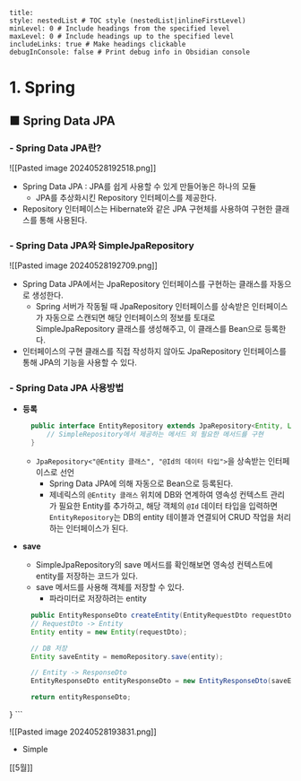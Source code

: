 ```table-of-contents
title: 
style: nestedList # TOC style (nestedList|inlineFirstLevel)
minLevel: 0 # Include headings from the specified level
maxLevel: 0 # Include headings up to the specified level
includeLinks: true # Make headings clickable
debugInConsole: false # Print debug info in Obsidian console
```

# 1. Spring
## ■ Spring Data JPA

### - Spring Data JPA란?

![[Pasted image 20240528192518.png]]
- Spring Data JPA : JPA를 쉽게 사용할 수 있게 만들어놓은 하나의 모듈
	- JPA를 추상화시킨 Repository 인터페이스를 제공한다.
- Repository 인터페이스는 Hibernate와 같은 JPA 구현체를 사용하여 구현한 클래스를 통해 사용된다.

### - Spring Data JPA와 SimpleJpaRepository
![[Pasted image 20240528192709.png]]
- Spring Data JPA에서는 JpaRepository 인터페이스를 구현하는 클래스를 자동으로 생성한다.
	- Spring 서버가 작동될 때 JpaRepository 인터페이스를 상속받은 인터페이스가 자동으로 스캔되면 해당 인터페이스의 정보를 토대로 SimpleJpaRepository 클래스를 생성해주고, 이 클래스를 Bean으로 등록한다.
- 인터페이스의 구현 클래스를 직접 작성하지 않아도 JpaRepository 인터페이스를 통해 JPA의 기능을 사용할 수 있다.

### - Spring Data JPA 사용방법
- **등록**
  ``` java
	public interface EntityRepository extends JpaRepository<Entity, Long> {
		// SimpleRepository에서 제공하는 메서드 외 필요한 메서드를 구현
	}
	```
	-  `JpaRepository<"@Entity 클래스", "@Id의 데이터 타입">`을 상속받는 인터페이스로 선언
		- Spring Data JPA에 의해 자동으로 Bean으로 등록된다.
		- 제네릭스의 `@Entity 클래스` 위치에 DB와 연계하여 영속성 컨텍스트 관리가 필요한 Entity를 추가하고, 해당 객체의 `@Id` 데이터 타입을 입력하면 `EntityRepository`는 DB의 entity 테이블과 연결되어 CRUD 작업을 처리하는 인터페이스가 된다.
		  
- **save**
	- SimpleJpaRepository의 save 메서드를 확인해보면 영속성 컨텍스트에 entity를 저장하는 코드가 있다.
	- save 메서드를 사용해 객체를 저장할 수 있다.
		- 파라미터로 저장하려는 entity
  ``` java
	public EntityResponseDto createEntity(EntityRequestDto requestDto) {
    // RequestDto -> Entity
    Entity entity = new Entity(requestDto);

    // DB 저장
    Entity saveEntity = memoRepository.save(entity);

    // Entity -> ResponseDto
    EntityResponseDto entityResponseDto = new EntityResponseDto(saveEntity);

    return entityResponseDto;
}
	```

![[Pasted image 20240528193831.png]]
- Simple




























[[5월]]
